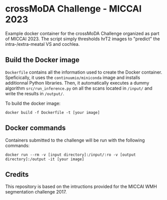 # crossMoDA Challenge - MICCAI 2023
Example docker container for the crossMoDA Challenge organized as part of MICCAI 2023. The script simply thresholds hrT2 images to "predict" the intra-/extra-meatal VS and cochlea.

## Build the Docker image
`Dockerfile` contains all the information used to create the Docker container. 
Speficically, it uses the `continuumio/miniconda` image and installs additionnal Python libraries. Then, it automatically executes a dummy algorithm `src/run_inference.py` on all the scans located in `/input/` and write the results in `/output/`.

To build the docker image:

```
docker build -f Dockerfile -t [your image]
```

## Docker commands
Containers submitted to the challenge will be run with the following commands:
```
docker run --rm -v [input directory]:/input/:ro -v [output directory]:/output -it [your image]
```
## Credits
This repository is based on the intructions provided for the MICCAI WMH segmentation challenge 2017. 
